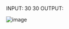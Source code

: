 INPUT: 30 30
OUTPUT:





![image](https://user-images.githubusercontent.com/117493702/224445466-6579ab51-27ce-4738-9fd6-3a12114caedc.png)
